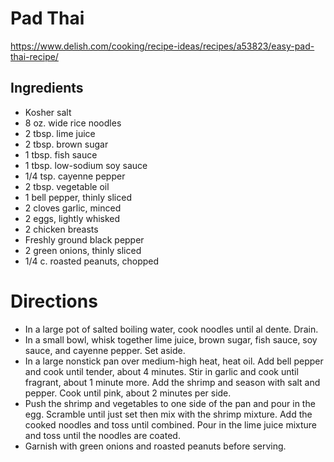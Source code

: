 # Pad Thai
https://www.delish.com/cooking/recipe-ideas/recipes/a53823/easy-pad-thai-recipe/

## Ingredients
* Kosher salt
* 8 oz. wide rice noodles
* 2 tbsp. lime juice
* 2 tbsp. brown sugar
* 1 tbsp. fish sauce
* 1 tbsp. low-sodium soy sauce
* 1/4 tsp. cayenne pepper
* 2 tbsp. vegetable oil
* 1 bell pepper, thinly sliced
* 2 cloves garlic, minced
* 2 eggs, lightly whisked
* 2 chicken breasts
* Freshly ground black pepper
* 2 green onions, thinly sliced
* 1/4 c. roasted peanuts, chopped

# Directions
* In a large pot of salted boiling water, cook noodles until al dente. Drain.
* In a small bowl, whisk together lime juice, brown sugar, fish sauce, soy sauce, and cayenne pepper. Set aside.
* In a large nonstick pan over medium-high heat, heat oil. Add bell pepper and cook until tender, about 4 minutes. Stir in garlic and cook until fragrant, about 1 minute more. Add the shrimp and season with salt and pepper. Cook until pink, about 2 minutes per side.
* Push the shrimp and vegetables to one side of the pan and pour in the egg. Scramble until just set then mix with the shrimp mixture. Add the cooked noodles and toss until combined. Pour in the lime juice mixture and toss until the noodles are coated.
* Garnish with green onions and roasted peanuts before serving.
